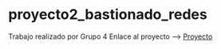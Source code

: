 # proyecto2_bastionado_redes
Trabajo realizado por Grupo 4
Enlace al proyecto --> [Proyecto](https://alvarobueno21.github.io/proyecto2_bastionado_redes/) 
